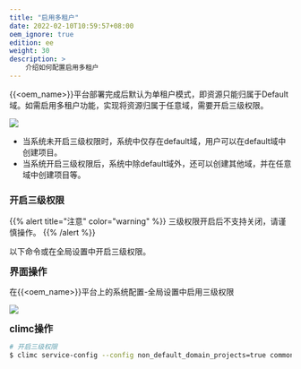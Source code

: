 ```yaml
---
title: "启用多租户"
date: 2022-02-10T10:59:57+08:00
oem_ignore: true
edition: ee
weight: 30
description: >
    介绍如何配置启用多租户
---
```


{{<oem_name>}}平台部署完成后默认为单租户模式，即资源只能归属于Default域。如需启用多租户功能，实现将资源归属于任意域，需要开启三级权限。

![](../images/permission.png)

- 当系统未开启三级权限时，系统中仅存在default域，用户可以在default域中创建项目。
- 当系统开启三级权限后，系统中除default域外，还可以创建其他域，并在任意域中创建项目等。

### 开启三级权限

{{% alert title="注意" color="warning" %}}
三级权限开启后不支持关闭，请谨慎操作。
{{% /alert %}}

以下命令或在全局设置中开启三级权限。

<big>**界面操作**</big>

在{{<oem_name>}}平台上的系统配置-全局设置中启用三级权限

![](../images/sjqx1.png)

<big>**climc操作**</big>

```bash
# 开启三级权限
$ climc service-config --config non_default_domain_projects=true common
```
